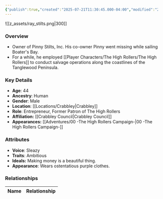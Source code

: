 ```yaml
---
{"publish":true,"created":"2025-07-21T11:30:45.000-04:00","modified":"2025-09-17T12:53:41.320-04:00","published":"2025-09-17T12:53:41.320-04:00","cssclasses":"","Age":"44","Ancestry":"Human","Gender":"Male","Location":["[[Crabbley]]"],"Role":["Entrepreneur, Former Patron of The High Rollers"],"Affiliation":["[[Crabbley Council]]"],"Appearances":["[[00 -The High Rollers Campaign-]]"]}
---
```



![[z_assets/ray_stilts.png|300]]

### Overview
- Owner of Pinny Stilts, Inc. His co-owner Pinny went missing while sailing Boater's Bay.
- For a while, he employed [[Player Characters/The High Rollers/The High Rollers]] to conduct salvage operations along the coastlines of the Tanglewood Peninsula.

### Key Details
- **Age**: 44
- **Ancestry**: Human
- **Gender**: Male
- **Location**: [[Locations/Crabbley\|Crabbley]]
- **Role**: Entrepreneur, Former Patron of The High Rollers
- **Affiliation:** [[Crabbley Council\|Crabbley Council]]
- **Appearances:** [[Adventures/00 -The High Rollers Campaign-\|00 -The High Rollers Campaign-]]

### Attributes
- **Voice**: Sleazy
- **Traits**: Ambitious
- **Ideals:** Making money is a beautiful thing.
- **Appearance**: Wears ostentatious purple clothes.

### Relationships

| Name  | Relationship |
| ----- | ------------ |
